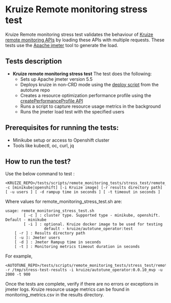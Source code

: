 # **Kruize Remote monitoring stress test**

Kruize Remote monitoring stress test validates the behaviour of [Kruize remote monitoring APIs](/design/MonitoringModeAPI.md) by loading these APIs with multiple requests. These tests use the [Apache jmeter](https://jmeter.apache.org/) tool to generate the load.

## Tests description
- **Kruize remote monitoring stress test**
   The test does the following:
   - Sets up Apache jmeter version 5.5
   - Deploys kruize in non-CRD mode using the [deploy script](https://github.com/kruize/autotune/blob/master/deploy.sh) from the autotune repo
   - Creates a resource optimization performance profile using the [createPerformanceProfile API](/design/PerformanceProfileAPI.md) 
   - Runs a script to capture resource usage metrics in the background
   - Runs the jmeter load test with the specified users
  
## Prerequisites for running the tests:
- Minikube setup or access to Openshift cluster
- Tools like kubectl, oc, curl, jq

## How to run the test?

Use the below command to test :

```
<KRUIZE_REPO>/tests/scripts/remote_monitoring_tests/stress_test/remote_monitoring_stress_test.sh -c [minikube|openshift] [-i Kruize image] [-r results directory path] [ -u users ] [ -d rampup time in seconds ] [ -t timeout in seconds ]
```

Where values for remote_monitoring_stress_test.sh are:

```
usage: remote_monitoring_stress_test.sh 
        [ -c ] : cluster type. Supported type - minikube, openshift. Default - minikube
        [ -i ] : optional. Kruize docker image to be used for testing
                 default - kruize/autotune_operator:test
	[ -r ] : Results directory path
	[ -u ]: Jmeter users
	[ -d ] : Jmeter Rampup time in seconds
	[ -t ] : Monitoring metrics timeout duration in seconds
```

For example,

```
<AUTOTUNE_REPO>/tests/scripts/remote_monitoring_tests/stress_test/remote_monitoring_stress_test.sh -r /tmp/stress-test-results -i kruize/autotune_operator:0.0.10_mvp -u 2000 -t 900
```

Once the tests are complete, verify if there are no errors or exceptions in jmeter logs. Kruize resource usage metrics can be found in monitoring_metrics.csv in the results directory.
